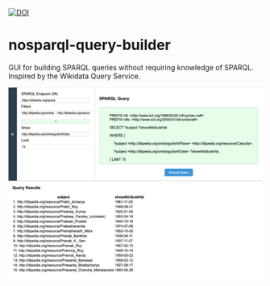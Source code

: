 [![DOI](https://zenodo.org/badge/DOI/10.5281/zenodo.13521901.svg)](https://doi.org/10.5281/zenodo.13521901)

# nosparql-query-builder
GUI for building SPARQL queries without requiring knowledge of SPARQL. Inspired by the Wikidata Query Service.

![screenshot](https://github.com/clariah-grlc-sustainability/nosparql-query-builder/blob/main/images/screenshot.png?raw=true)
